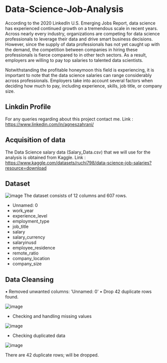# Data-Science-Job-Analysis
According to the 2020 LinkedIn U.S. Emerging Jobs Report,  data science has experienced continued growth on a tremendous scale in recent years. Across nearly every industry, organizations are competing for data science professionals to leverage their data and drive smart business decisions. However, since the supply of data professionals has not yet caught up with the demand, the competition between companies in hiring these professionals is fierce compared to in other tech sectors. As a result, employers are willing to pay top salaries to talented data scientists.

Notwithstanding the profitable honeymoon this field is experiencing, it is important to note that the data science salaries can range considerably across professionals. Employers take into account several factors when deciding how much to pay, including experience, skills, job title, or company size. 

## Linkdin Profile
For any queries regarding about this project contact me.
Link : https://www.linkedin.com/in/agneszahrani/

## Acquisition of data
The Data Science salary data (Salary_Data.csv) that we will use for the analysis is obtained from Kaggle.
Link : https://www.kaggle.com/datasets/ruchi798/data-science-job-salaries?resource=download

## Dataset
![image](https://user-images.githubusercontent.com/67780196/179521118-9718c228-960f-45d8-9f26-edf1dd911c84.png)
The dataset consists of 12 columns and 607 rows.
- Unnamed: 0
- work_year
- experience_level
- employment_type
- job_title
- salary
- salary_currency
- salaryinusd
- employee_residence
- remote_ratio
- company_location
- company_size

## Data Cleansing
• Removed unwanted columns: 'Unnamed: 0'
• Drop 42 duplicate rows found.

![image](https://user-images.githubusercontent.com/67780196/179521649-c01d4bed-bbda-4fad-84c0-9b4a8b9a7808.png)

- Checking and handling missing values

![image](https://user-images.githubusercontent.com/67780196/179521917-8cb57e51-6e5d-4fb3-99a5-a3447f0c27a3.png)


- Checking duplicated data

![image](https://user-images.githubusercontent.com/67780196/179522067-0b1d6029-3cf2-4ebf-805d-2f56b54b280b.png)

There are 42 duplicate rows; will be dropped.

